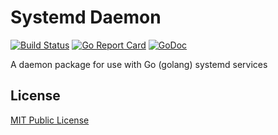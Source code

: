 # Systemd Daemon

[![Build Status](https://github.com/virzz/daemon/actions/workflows/go.yml/badge.svg)](https://github.com/virzz/daemon/actions/workflows/go.yml)
[![Go Report Card](https://goreportcard.com/badge/github.com/virzz/daemon/v2)](https://goreportcard.com/report/github.com/virzz/daemon/v2)
[![GoDoc](https://pkg.go.dev/badge/github.com/virzz/daemon/v2?status.svg)](https://pkg.go.dev/github.com/virzz/daemon/v2?tab=doc)

A daemon package for use with Go (golang) systemd services

## License

[MIT Public License](https://github.com/virzz/daemon/blob/v2/LICENSE)
